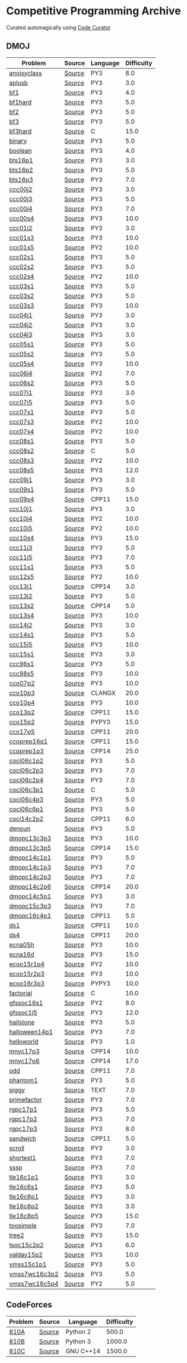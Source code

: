 # Competitive Programming Archive
Curated automagically using [Code Curator](https://github.com/shunr/code-curator)
## DMOJ
Problem|Source|Language|Difficulty|
---|---|---|---|
[anoisyclass](https://dmoj.ca/problem/anoisyclass)|[Source](DMOJ\anoisyclass.py)|PY3|8.0|
[aplusb](https://dmoj.ca/problem/aplusb)|[Source](DMOJ\aplusb.py)|PY3|3.0|
[bf1](https://dmoj.ca/problem/bf1)|[Source](DMOJ\bf1.py)|PY3|4.0|
[bf1hard](https://dmoj.ca/problem/bf1hard)|[Source](DMOJ\bf1hard.py)|PY3|5.0|
[bf2](https://dmoj.ca/problem/bf2)|[Source](DMOJ\bf2.py)|PY3|5.0|
[bf3](https://dmoj.ca/problem/bf3)|[Source](DMOJ\bf3.py)|PY3|5.0|
[bf3hard](https://dmoj.ca/problem/bf3hard)|[Source](DMOJ\bf3hard.c)|C|15.0|
[binary](https://dmoj.ca/problem/binary)|[Source](DMOJ\binary.py)|PY3|5.0|
[boolean](https://dmoj.ca/problem/boolean)|[Source](DMOJ\boolean.py)|PY3|4.0|
[bts16p1](https://dmoj.ca/problem/bts16p1)|[Source](DMOJ\bts16p1.py)|PY3|3.0|
[bts16p2](https://dmoj.ca/problem/bts16p2)|[Source](DMOJ\bts16p2.py)|PY3|5.0|
[bts16p3](https://dmoj.ca/problem/bts16p3)|[Source](DMOJ\bts16p3.py)|PY3|7.0|
[ccc00j2](https://dmoj.ca/problem/ccc00j2)|[Source](DMOJ\ccc00j2.py)|PY3|3.0|
[ccc00j3](https://dmoj.ca/problem/ccc00j3)|[Source](DMOJ\ccc00j3.py)|PY3|5.0|
[ccc00j4](https://dmoj.ca/problem/ccc00j4)|[Source](DMOJ\ccc00j4.py)|PY3|7.0|
[ccc00s4](https://dmoj.ca/problem/ccc00s4)|[Source](DMOJ\ccc00s4.py)|PY3|10.0|
[ccc01j2](https://dmoj.ca/problem/ccc01j2)|[Source](DMOJ\ccc01j2.py)|PY3|3.0|
[ccc01s3](https://dmoj.ca/problem/ccc01s3)|[Source](DMOJ\ccc01s3.py)|PY3|10.0|
[ccc01s5](https://dmoj.ca/problem/ccc01s5)|[Source](DMOJ\ccc01s5.py)|PY2|10.0|
[ccc02s1](https://dmoj.ca/problem/ccc02s1)|[Source](DMOJ\ccc02s1.py)|PY3|5.0|
[ccc02s2](https://dmoj.ca/problem/ccc02s2)|[Source](DMOJ\ccc02s2.py)|PY3|5.0|
[ccc02s4](https://dmoj.ca/problem/ccc02s4)|[Source](DMOJ\ccc02s4.py)|PY2|10.0|
[ccc03s1](https://dmoj.ca/problem/ccc03s1)|[Source](DMOJ\ccc03s1.py)|PY3|5.0|
[ccc03s2](https://dmoj.ca/problem/ccc03s2)|[Source](DMOJ\ccc03s2.py)|PY3|5.0|
[ccc03s3](https://dmoj.ca/problem/ccc03s3)|[Source](DMOJ\ccc03s3.py)|PY3|10.0|
[ccc04j1](https://dmoj.ca/problem/ccc04j1)|[Source](DMOJ\ccc04j1.py)|PY3|3.0|
[ccc04j2](https://dmoj.ca/problem/ccc04j2)|[Source](DMOJ\ccc04j2.py)|PY3|3.0|
[ccc04j3](https://dmoj.ca/problem/ccc04j3)|[Source](DMOJ\ccc04j3.py)|PY3|3.0|
[ccc05s1](https://dmoj.ca/problem/ccc05s1)|[Source](DMOJ\ccc05s1.py)|PY3|5.0|
[ccc05s2](https://dmoj.ca/problem/ccc05s2)|[Source](DMOJ\ccc05s2.py)|PY3|5.0|
[ccc05s4](https://dmoj.ca/problem/ccc05s4)|[Source](DMOJ\ccc05s4.py)|PY3|10.0|
[ccc06j4](https://dmoj.ca/problem/ccc06j4)|[Source](DMOJ\ccc06j4.py)|PY2|7.0|
[ccc06s2](https://dmoj.ca/problem/ccc06s2)|[Source](DMOJ\ccc06s2.py)|PY3|5.0|
[ccc07j1](https://dmoj.ca/problem/ccc07j1)|[Source](DMOJ\ccc07j1.py)|PY3|3.0|
[ccc07j5](https://dmoj.ca/problem/ccc07j5)|[Source](DMOJ\ccc07j5.py)|PY3|5.0|
[ccc07s1](https://dmoj.ca/problem/ccc07s1)|[Source](DMOJ\ccc07s1.py)|PY3|5.0|
[ccc07s3](https://dmoj.ca/problem/ccc07s3)|[Source](DMOJ\ccc07s3.py)|PY2|10.0|
[ccc07s4](https://dmoj.ca/problem/ccc07s4)|[Source](DMOJ\ccc07s4.py)|PY2|10.0|
[ccc08s1](https://dmoj.ca/problem/ccc08s1)|[Source](DMOJ\ccc08s1.py)|PY3|5.0|
[ccc08s2](https://dmoj.ca/problem/ccc08s2)|[Source](DMOJ\ccc08s2.c)|C|5.0|
[ccc08s3](https://dmoj.ca/problem/ccc08s3)|[Source](DMOJ\ccc08s3.py)|PY2|10.0|
[ccc08s5](https://dmoj.ca/problem/ccc08s5)|[Source](DMOJ\ccc08s5.py)|PY3|12.0|
[ccc09j1](https://dmoj.ca/problem/ccc09j1)|[Source](DMOJ\ccc09j1.py)|PY3|3.0|
[ccc09s1](https://dmoj.ca/problem/ccc09s1)|[Source](DMOJ\ccc09s1.py)|PY3|5.0|
[ccc09s4](https://dmoj.ca/problem/ccc09s4)|[Source](DMOJ\ccc09s4.cpp)|CPP11|15.0|
[ccc10j1](https://dmoj.ca/problem/ccc10j1)|[Source](DMOJ\ccc10j1.py)|PY3|3.0|
[ccc10j4](https://dmoj.ca/problem/ccc10j4)|[Source](DMOJ\ccc10j4.py)|PY2|10.0|
[ccc10j5](https://dmoj.ca/problem/ccc10j5)|[Source](DMOJ\ccc10j5.py)|PY2|10.0|
[ccc10s4](https://dmoj.ca/problem/ccc10s4)|[Source](DMOJ\ccc10s4.py)|PY3|15.0|
[ccc11j3](https://dmoj.ca/problem/ccc11j3)|[Source](DMOJ\ccc11j3.py)|PY3|5.0|
[ccc11j5](https://dmoj.ca/problem/ccc11j5)|[Source](DMOJ\ccc11j5.py)|PY3|7.0|
[ccc11s1](https://dmoj.ca/problem/ccc11s1)|[Source](DMOJ\ccc11s1.py)|PY3|5.0|
[ccc12s5](https://dmoj.ca/problem/ccc12s5)|[Source](DMOJ\ccc12s5.py)|PY2|10.0|
[ccc13j1](https://dmoj.ca/problem/ccc13j1)|[Source](DMOJ\ccc13j1.cpp)|CPP14|3.0|
[ccc13j2](https://dmoj.ca/problem/ccc13j2)|[Source](DMOJ\ccc13j2.py)|PY3|5.0|
[ccc13s2](https://dmoj.ca/problem/ccc13s2)|[Source](DMOJ\ccc13s2.cpp)|CPP14|5.0|
[ccc13s4](https://dmoj.ca/problem/ccc13s4)|[Source](DMOJ\ccc13s4.py)|PY3|10.0|
[ccc14j2](https://dmoj.ca/problem/ccc14j2)|[Source](DMOJ\ccc14j2.py)|PY3|3.0|
[ccc14s1](https://dmoj.ca/problem/ccc14s1)|[Source](DMOJ\ccc14s1.py)|PY3|5.0|
[ccc15j5](https://dmoj.ca/problem/ccc15j5)|[Source](DMOJ\ccc15j5.py)|PY3|10.0|
[ccc15s1](https://dmoj.ca/problem/ccc15s1)|[Source](DMOJ\ccc15s1.py)|PY3|3.0|
[ccc96s1](https://dmoj.ca/problem/ccc96s1)|[Source](DMOJ\ccc96s1.py)|PY3|5.0|
[ccc98s5](https://dmoj.ca/problem/ccc98s5)|[Source](DMOJ\ccc98s5.py)|PY3|10.0|
[cco07p2](https://dmoj.ca/problem/cco07p2)|[Source](DMOJ\cco07p2.py)|PY3|10.0|
[cco10p3](https://dmoj.ca/problem/cco10p3)|[Source](DMOJ\cco10p3.cpp)|CLANGX|20.0|
[cco10p4](https://dmoj.ca/problem/cco10p4)|[Source](DMOJ\cco10p4.py)|PY3|10.0|
[cco13p2](https://dmoj.ca/problem/cco13p2)|[Source](DMOJ\cco13p2.cpp)|CPP11|15.0|
[cco15p2](https://dmoj.ca/problem/cco15p2)|[Source](DMOJ\cco15p2.py)|PYPY3|15.0|
[cco17p5](https://dmoj.ca/problem/cco17p5)|[Source](DMOJ\cco17p5.cpp)|CPP11|20.0|
[ccoprep16q1](https://dmoj.ca/problem/ccoprep16q1)|[Source](DMOJ\ccoprep16q1.cpp)|CPP11|15.0|
[ccoprep1p3](https://dmoj.ca/problem/ccoprep1p3)|[Source](DMOJ\ccoprep1p3.cpp)|CPP14|25.0|
[coci06c1p2](https://dmoj.ca/problem/coci06c1p2)|[Source](DMOJ\coci06c1p2.py)|PY3|5.0|
[coci06c2p3](https://dmoj.ca/problem/coci06c2p3)|[Source](DMOJ\coci06c2p3.py)|PY3|7.0|
[coci06c2p4](https://dmoj.ca/problem/coci06c2p4)|[Source](DMOJ\coci06c2p4.py)|PY3|7.0|
[coci06c3p1](https://dmoj.ca/problem/coci06c3p1)|[Source](DMOJ\coci06c3p1.c)|C|5.0|
[coci06c4p3](https://dmoj.ca/problem/coci06c4p3)|[Source](DMOJ\coci06c4p3.py)|PY3|5.0|
[coci06c6p1](https://dmoj.ca/problem/coci06c6p1)|[Source](DMOJ\coci06c6p1.py)|PY3|5.0|
[coci14c2p2](https://dmoj.ca/problem/coci14c2p2)|[Source](DMOJ\coci14c2p2.cpp)|CPP11|6.0|
[denoun](https://dmoj.ca/problem/denoun)|[Source](DMOJ\denoun.py)|PY3|5.0|
[dmopc13c3p3](https://dmoj.ca/problem/dmopc13c3p3)|[Source](DMOJ\dmopc13c3p3.py)|PY3|10.0|
[dmopc13c3p5](https://dmoj.ca/problem/dmopc13c3p5)|[Source](DMOJ\dmopc13c3p5.cpp)|CPP14|15.0|
[dmopc14c1p1](https://dmoj.ca/problem/dmopc14c1p1)|[Source](DMOJ\dmopc14c1p1.py)|PY3|5.0|
[dmopc14c1p3](https://dmoj.ca/problem/dmopc14c1p3)|[Source](DMOJ\dmopc14c1p3.py)|PY3|7.0|
[dmopc14c2p3](https://dmoj.ca/problem/dmopc14c2p3)|[Source](DMOJ\dmopc14c2p3.py)|PY3|7.0|
[dmopc14c2p6](https://dmoj.ca/problem/dmopc14c2p6)|[Source](DMOJ\dmopc14c2p6.cpp)|CPP14|20.0|
[dmopc14c5p1](https://dmoj.ca/problem/dmopc14c5p1)|[Source](DMOJ\dmopc14c5p1.py)|PY3|3.0|
[dmopc15c3p3](https://dmoj.ca/problem/dmopc15c3p3)|[Source](DMOJ\dmopc15c3p3.py)|PY3|7.0|
[dmopc16c4p1](https://dmoj.ca/problem/dmopc16c4p1)|[Source](DMOJ\dmopc16c4p1.cpp)|CPP11|5.0|
[ds1](https://dmoj.ca/problem/ds1)|[Source](DMOJ\ds1.cpp)|CPP11|10.0|
[ds4](https://dmoj.ca/problem/ds4)|[Source](DMOJ\ds4.cpp)|CPP11|20.0|
[ecna05h](https://dmoj.ca/problem/ecna05h)|[Source](DMOJ\ecna05h.py)|PY3|10.0|
[ecna16d](https://dmoj.ca/problem/ecna16d)|[Source](DMOJ\ecna16d.py)|PY3|15.0|
[ecoo15r1p4](https://dmoj.ca/problem/ecoo15r1p4)|[Source](DMOJ\ecoo15r1p4.py)|PY2|10.0|
[ecoo15r2p3](https://dmoj.ca/problem/ecoo15r2p3)|[Source](DMOJ\ecoo15r2p3.py)|PY3|10.0|
[ecoo16r3p3](https://dmoj.ca/problem/ecoo16r3p3)|[Source](DMOJ\ecoo16r3p3.py)|PYPY3|10.0|
[factorial](https://dmoj.ca/problem/factorial)|[Source](DMOJ\factorial.c)|C|10.0|
[gfssoc16s1](https://dmoj.ca/problem/gfssoc16s1)|[Source](DMOJ\gfssoc16s1.py)|PY2|8.0|
[gfssoc1j5](https://dmoj.ca/problem/gfssoc1j5)|[Source](DMOJ\gfssoc1j5.py)|PY3|12.0|
[hailstone](https://dmoj.ca/problem/hailstone)|[Source](DMOJ\hailstone.py)|PY3|5.0|
[halloween14p1](https://dmoj.ca/problem/halloween14p1)|[Source](DMOJ\halloween14p1.py)|PY3|7.0|
[helloworld](https://dmoj.ca/problem/helloworld)|[Source](DMOJ\helloworld.py)|PY3|1.0|
[mnyc17p3](https://dmoj.ca/problem/mnyc17p3)|[Source](DMOJ\mnyc17p3.cpp)|CPP14|10.0|
[mnyc17p6](https://dmoj.ca/problem/mnyc17p6)|[Source](DMOJ\mnyc17p6.cpp)|CPP14|17.0|
[odd](https://dmoj.ca/problem/odd)|[Source](DMOJ\odd.cpp)|CPP11|7.0|
[phantom1](https://dmoj.ca/problem/phantom1)|[Source](DMOJ\phantom1.py)|PY3|5.0|
[piggy](https://dmoj.ca/problem/piggy)|[Source](DMOJ\piggy.txt)|TEXT|7.0|
[primefactor](https://dmoj.ca/problem/primefactor)|[Source](DMOJ\primefactor.py)|PY3|7.0|
[rgpc17p1](https://dmoj.ca/problem/rgpc17p1)|[Source](DMOJ\rgpc17p1.py)|PY3|5.0|
[rgpc17p2](https://dmoj.ca/problem/rgpc17p2)|[Source](DMOJ\rgpc17p2.py)|PY3|7.0|
[rgpc17p3](https://dmoj.ca/problem/rgpc17p3)|[Source](DMOJ\rgpc17p3.py)|PY3|8.0|
[sandwich](https://dmoj.ca/problem/sandwich)|[Source](DMOJ\sandwich.cpp)|CPP11|5.0|
[scroll](https://dmoj.ca/problem/scroll)|[Source](DMOJ\scroll.py)|PY3|3.0|
[shortest1](https://dmoj.ca/problem/shortest1)|[Source](DMOJ\shortest1.py)|PY3|7.0|
[sssp](https://dmoj.ca/problem/sssp)|[Source](DMOJ\sssp.py)|PY3|7.0|
[tle16c1p1](https://dmoj.ca/problem/tle16c1p1)|[Source](DMOJ\tle16c1p1.py)|PY3|3.0|
[tle16c6s1](https://dmoj.ca/problem/tle16c6s1)|[Source](DMOJ\tle16c6s1.py)|PY3|5.0|
[tle16c8p1](https://dmoj.ca/problem/tle16c8p1)|[Source](DMOJ\tle16c8p1.py)|PY3|3.0|
[tle16c8p2](https://dmoj.ca/problem/tle16c8p2)|[Source](DMOJ\tle16c8p2.py)|PY3|3.0|
[tle16c8p5](https://dmoj.ca/problem/tle16c8p5)|[Source](DMOJ\tle16c8p5.py)|PY3|15.0|
[toosimple](https://dmoj.ca/problem/toosimple)|[Source](DMOJ\toosimple.py)|PY3|7.0|
[tree2](https://dmoj.ca/problem/tree2)|[Source](DMOJ\tree2.py)|PY3|15.0|
[tsoc15c2p2](https://dmoj.ca/problem/tsoc15c2p2)|[Source](DMOJ\tsoc15c2p2.py)|PY3|6.0|
[valday15p2](https://dmoj.ca/problem/valday15p2)|[Source](DMOJ\valday15p2.py)|PY3|10.0|
[vmss15c1p1](https://dmoj.ca/problem/vmss15c1p1)|[Source](DMOJ\vmss15c1p1.py)|PY3|5.0|
[vmss7wc16c3p2](https://dmoj.ca/problem/vmss7wc16c3p2)|[Source](DMOJ\vmss7wc16c3p2.py)|PY3|5.0|
[vmss7wc16c5p4](https://dmoj.ca/problem/vmss7wc16c5p4)|[Source](DMOJ\vmss7wc16c5p4.py)|PY2|5.0|
## CodeForces
Problem|Source|Language|Difficulty|
---|---|---|---|
[810A](http://codeforces.com/problemset/problem/810/A)|[Source](CodeForces\810A.py)|Python 2|500.0|
[810B](http://codeforces.com/problemset/problem/810/B)|[Source](CodeForces\810B.py)|Python 3|1000.0|
[810C](http://codeforces.com/problemset/problem/810/C)|[Source](CodeForces\810C.cpp)|GNU C++14|1500.0|
